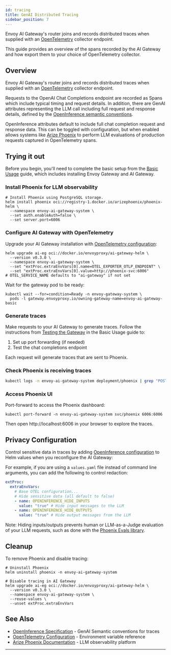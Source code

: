 ```yaml
---
id: tracing
title: GenAI Distributed Tracing
sidebar_position: 7
---
```


Envoy AI Gateway's router joins and records distributed traces when supplied
with an [OpenTelemetry](https://opentelemetry.io/) collector endpoint.

This guide provides an overview of the spans recorded by the AI Gateway and how
export them to your choice of OpenTelemetry collector.

## Overview

Envoy AI Gateway's router joins and records distributed traces when supplied
with an [OpenTelemetry](https://opentelemetry.io/) collector endpoint.

Requests to the OpenAI Chat Completions endpoint are recorded as Spans which
include typical timing and request details. In addition, there are GenAI
attributes representing the LLM call including full request and response
details, defined by the [OpenInference semantic conventions][openinference].

OpenInference attributes default to include full chat completion request and
response data. This can be toggled with configuration, but when enabled allows
systems like [Arize Phoenix][phoenix] to perform LLM evaluations of production
requests captured in OpenTelemetry spans.

## Trying it out

Before you begin, you'll need to complete the basic setup from the
[Basic Usage](/docs/getting-started/basic-usage) guide, which includes
installing Envoy Gateway and AI Gateway.

### Install Phoenix for LLM observability

```shell
# Install Phoenix using PostgreSQL storage.
helm install phoenix oci://registry-1.docker.io/arizephoenix/phoenix-helm \
  --namespace envoy-ai-gateway-system \
  --set auth.enableAuth=false \
  --set server.port=6006
```

### Configure AI Gateway with OpenTelemetry

Upgrade your AI Gateway installation with [OpenTelemetry configuration][otel-config]:

```shell
helm upgrade ai-eg oci://docker.io/envoyproxy/ai-gateway-helm \
  --version v0.3.0 \
  --namespace envoy-ai-gateway-system \
  --set "extProc.extraEnvVars[0].name=OTEL_EXPORTER_OTLP_ENDPOINT" \
  --set "extProc.extraEnvVars[0].value=http://phoenix-svc:6006"
# OTEL_SERVICE_NAME defaults to "ai-gateway" if not set
```

Wait for the gateway pod to be ready:

```shell
kubectl wait --for=condition=Ready -n envoy-gateway-system \
  pods -l gateway.envoyproxy.io/owning-gateway-name=envoy-ai-gateway-basic
```

### Generate traces

Make requests to your AI Gateway to generate traces. Follow the instructions
from [Testing the Gateway](/docs/getting-started/basic-usage#testing-the-gateway)
in the Basic Usage guide to:

1. Set up port forwarding (if needed)
2. Test the chat completions endpoint

Each request will generate traces that are sent to Phoenix.

### Check Phoenix is receiving traces

```bash
kubectl logs -n envoy-ai-gateway-system deployment/phoenix | grep "POST /v1/traces"
```

### Access Phoenix UI

Port-forward to access the Phoenix dashboard:

```shell
kubectl port-forward -n envoy-ai-gateway-system svc/phoenix 6006:6006
```

Then open http://localhost:6006 in your browser to explore the traces.

## Privacy Configuration

Control sensitive data in traces by adding
[OpenInference configuration][openinference-config] to Helm values when you
reconfigure the AI Gateway:

For example, if you are using a `values.yaml` file instead of command line
arguments, you can add the following to control redaction:

```yaml
extProc:
  extraEnvVars:
    # Base OTEL configuration...
    # Hide sensitive data (all default to false)
    - name: OPENINFERENCE_HIDE_INPUTS
      value: "true" # Hide input messages to the LLM
    - name: OPENINFERENCE_HIDE_OUTPUTS
      value: "true" # Hide output messages from the LLM
```

Note: Hiding inputs/outputs prevents human or LLM-as-a-Judge evaluation of your
LLM requests, such as done with the [Phoenix Evals library][phoenix-evals].

## Cleanup

To remove Phoenix and disable tracing:

```shell
# Uninstall Phoenix
helm uninstall phoenix -n envoy-ai-gateway-system

# Disable tracing in AI Gateway
helm upgrade ai-eg oci://docker.io/envoyproxy/ai-gateway-helm \
  --version v0.3.0 \
  --namespace envoy-ai-gateway-system \
  --reuse-values \
  --unset extProc.extraEnvVars
```

## See Also

- [OpenInference Specification][openinference] - GenAI Semantic conventions for traces
- [OpenTelemetry Configuration][otel-config] - Environment variable reference
- [Arize Phoenix Documentation][phoenix] - LLM observability platform

---

[openinference]: https://github.com/Arize-ai/openinference/tree/main/spec
[openinference-config]: https://github.com/Arize-ai/openinference/blob/main/spec/configuration.md
[otel-config]: https://opentelemetry.io/docs/specs/otel/configuration/sdk-environment-variables/
[phoenix]: https://docs.arize.com/phoenix
[phoenix-evals]: https://arize.com/docs/phoenix/evaluation/llm-evals
